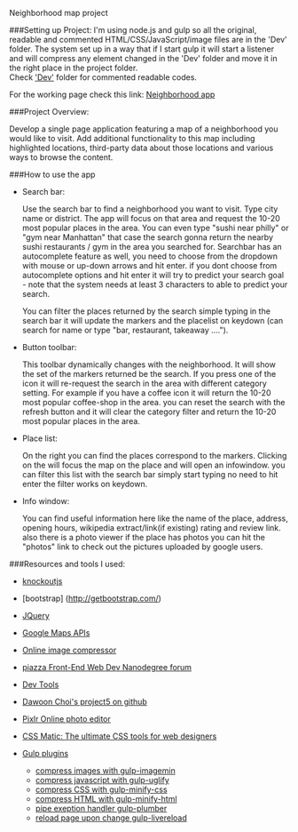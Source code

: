 Neighborhood map project

###Setting up Project:
   I'm using node.js and gulp so all the original, readable and commented HTML/CSS/JavaScript/image files are in the 'Dev' folder. The system set up in a way that if I start gulp it will start a listener and will compress any element changed in the 'Dev' folder and move it in the right place in the project folder. <br/>Check ['Dev'](https://github.com/DevRob/Udacity-WebDev-project5/tree/master/Dev) folder for commented readable codes.
   
   For the working page check this link: [Neighborhood app](http://devrob.github.io/Udacity-WebDev-project5/)

###Project Overview:

   Develop a single page application featuring a map of a neighborhood you would like to visit. Add additional functionality to this map including highlighted locations, third-party data about those locations and various ways to browse the content.

###How to use the app

* Search bar:

   Use the search bar to find a neighborhood you want to visit. Type city name or district. The app will focus on that area and request the 10-20 most popular places in the area.
You can even type "sushi near philly" or "gym near Manhattan" that case the search gonna return the nearby sushi restaurants / gym in the area you searched for.
Searchbar has an autocomplete feature as well, you need to choose from the dropdown with mouse or up-down arrows and hit enter. if you dont choose from autocomplete options and hit enter it will try to predict your search goal - note that the system needs at least 3 characters to able to predict your search. 

   You can filter the places returned by the search simple typing in the search bar it will update the markers and the placelist on keydown (can search for name or type "bar, restaurant, takeaway ....").

* Button toolbar:

   This toolbar dynamically changes with the neighborhood. It will show the set of the markers returned be the search. If you press one of the icon it will re-request the search in the area with different category setting. For example if you have a coffee icon it will return the 10-20 most popular coffee-shop in the area.
you can reset the search with the refresh button and it will clear the category filter and return the 10-20 most popular places in the area.

* Place list:

   On the right you can find the places correspond to the markers. Clicking on the will focus the map on the place and will open an infowindow. you can filter this list with the search bar simply start typing no need to hit enter the filter works on keydown.

* Info window:

   You can find useful information here like the name of the place, address, opening hours, wikipedia extract/link(if existing) rating and review link.
also there is a photo viewer if the place has photos you can hit the "photos" link to check out the pictures uploaded by google users.

###Resources and tools I used:

* [knockoutjs](http://knockoutjs.com/)
* [bootstrap] (http://getbootstrap.com/)
* [JQuery](https://jquery.com/)
* [Google Maps APIs](https://developers.google.com/maps/?hl=en)
* [Online image compressor](http://compresspng.com)
* [piazza Front-End Web Dev Nanodegree forum](https://piazza.com/class/i36sqlrb9xu332)
* [Dev Tools](https://developer.chrome.com/devtools/docs/rendering-settings)
* [Dawoon Choi's project5 on github](https://github.com/DawoonC/dw-neighborhood)
* [Pixlr Online photo editor](https://pixlr.com/editor/)
* [CSS Matic: The ultimate CSS tools for web designers](http://www.cssmatic.com)

* [Gulp plugins](http://gulpjs.com/plugins/)
    * [compress images with gulp-imagemin](https://www.npmjs.com/package/gulp-imagemin)
    * [compress javascript with gulp-uglify](https://www.npmjs.com/package/gulp-uglify/)
    * [compress CSS with gulp-minify-css](https://www.npmjs.com/package/gulp-minify-css)
    * [compress HTML with gulp-minify-html](https://www.npmjs.com/package/gulp-minify-html)
    * [pipe exeption handler gulp-plumber](https://www.npmjs.com/package/gulp-plumber)
    * [reload page upon change gulp-livereload](https://www.npmjs.com/package/gulp-livereload)
